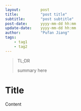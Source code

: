 ```yaml
---
layout:         post
title:          "post title"
subtitle:       "post subtitle"
post-date:      yyyy-mm-dd hh:mm
update-date:    yyyy-mm-dd hh:mm
author:         "Pufan Jiang"
tags:
    - tag1
    - tag2
---
```


> TL;DR
>
> summary here

# Title

Content
